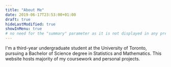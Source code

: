 ```yaml
---
title: "About Me"
date: 2019-06-17T23:53:00+01:00
draft: true
hideLastModified: true
showInMenu: true
# no need for the "summary" parameter as it is not displayed in any previews
---
```


I'm a third-year undergraduate student at the University of Toronto, pursuing a Bachelor of Science degree in Statistics and Mathematics.
This website hosts majority of my coursework and personal projects.

